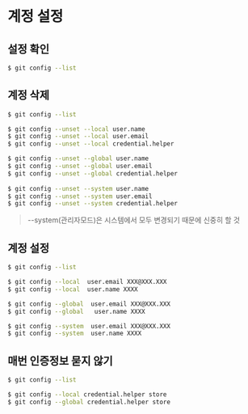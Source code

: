 # 계정 설정

## 설정 확인
```bash
$ git config --list
```

## 계정 삭제
```bash
$ git config --list 

$ git config --unset --local user.name
$ git config --unset --local user.email
$ git config --unset --local credential.helper

$ git config --unset --global user.name
$ git config --unset --global user.email
$ git config --unset --global credential.helper
 
$ git config --unset --system user.name
$ git config --unset --system user.email
$ git config --unset --system credential.helper
```
> --system(관리자모드)은 시스템에서 모두 변경되기 때문에 신중히 할 것

## 계정 설정
```bash
$ git config --list

$ git config --local  user.email XXX@XXX.XXX
$ git config --local  user.name XXXX

$ git config --global  user.email XXX@XXX.XXX
$ git config --global   user.name XXXX

$ git config --system  user.email XXX@XXX.XXX
$ git config --system  user.name XXXX
```

## 매번 인증정보 묻지 않기
```bash
$ git config --list

$ git config --local credential.helper store
$ git config --global credential.helper store
```